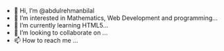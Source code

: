 - 👋 Hi, I’m @abdulrehmanbilal
- 👀 I’m interested in Mathematics, Web Development and programming...
- 🌱 I’m currently learning HTML5...
- 💞️ I’m looking to collaborate on ...
- 📫 How to reach me ...

<!---
abdulrehmanbilal/abdulrehmanbilal is a ✨ special ✨ repository because its `README.md` (this file) appears on your GitHub profile.
You can click the Preview link to take a look at your changes.
--->
